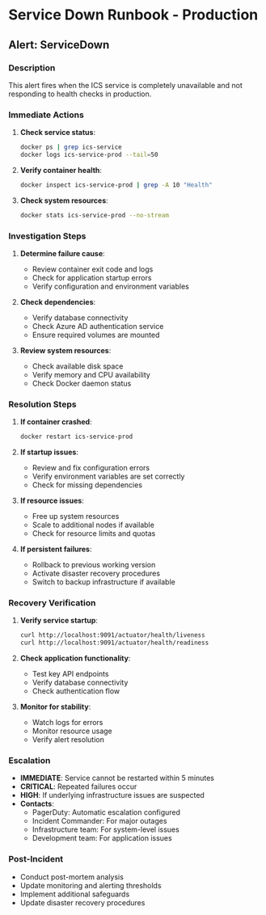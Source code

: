 # Service Down Runbook - Production

## Alert: ServiceDown

### Description
This alert fires when the ICS service is completely unavailable and not responding to health checks in production.

### Immediate Actions
1. **Check service status**:
   ```bash
   docker ps | grep ics-service
   docker logs ics-service-prod --tail=50
   ```

2. **Verify container health**:
   ```bash
   docker inspect ics-service-prod | grep -A 10 "Health"
   ```

3. **Check system resources**:
   ```bash
   docker stats ics-service-prod --no-stream
   ```

### Investigation Steps
1. **Determine failure cause**:
   - Review container exit code and logs
   - Check for application startup errors
   - Verify configuration and environment variables

2. **Check dependencies**:
   - Verify database connectivity
   - Check Azure AD authentication service
   - Ensure required volumes are mounted

3. **Review system resources**:
   - Check available disk space
   - Verify memory and CPU availability
   - Check Docker daemon status

### Resolution Steps
1. **If container crashed**:
   ```bash
   docker restart ics-service-prod
   ```

2. **If startup issues**:
   - Review and fix configuration errors
   - Verify environment variables are set correctly
   - Check for missing dependencies

3. **If resource issues**:
   - Free up system resources
   - Scale to additional nodes if available
   - Check for resource limits and quotas

4. **If persistent failures**:
   - Rollback to previous working version
   - Activate disaster recovery procedures
   - Switch to backup infrastructure if available

### Recovery Verification
1. **Verify service startup**:
   ```bash
   curl http://localhost:9091/actuator/health/liveness
   curl http://localhost:9091/actuator/health/readiness
   ```

2. **Check application functionality**:
   - Test key API endpoints
   - Verify database connectivity
   - Check authentication flow

3. **Monitor for stability**:
   - Watch logs for errors
   - Monitor resource usage
   - Verify alert resolution

### Escalation
- **IMMEDIATE**: Service cannot be restarted within 5 minutes
- **CRITICAL**: Repeated failures occur
- **HIGH**: If underlying infrastructure issues are suspected
- **Contacts**:
  - PagerDuty: Automatic escalation configured
  - Incident Commander: For major outages
  - Infrastructure team: For system-level issues
  - Development team: For application issues

### Post-Incident
- Conduct post-mortem analysis
- Update monitoring and alerting thresholds
- Implement additional safeguards
- Update disaster recovery procedures

